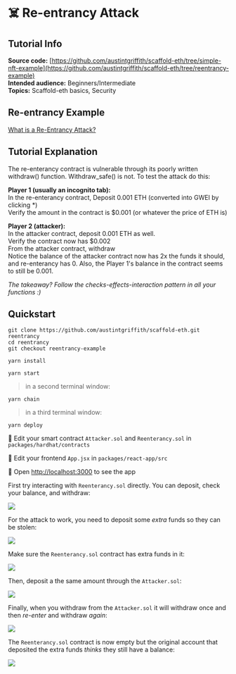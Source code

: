 # ☠️ Re-entrancy Attack

## Tutorial Info

**Source code:** [https://github.com/austintgriffith/scaffold-eth/tree/simple-nft-example](https://github.com/austintgriffith/scaffold-eth/tree/reentrancy-example)  
**Intended audience:** Beginners/Intermediate  
**Topics:** Scaffold-eth basics, Security

## Re-entrancy Example

[What is a Re-Entrancy Attack?](https://quantstamp.com/blog/what-is-a-re-entrancy-attack)

## Tutorial Explanation

The re-enterancy contract is vulnerable through its poorly written withdraw\(\) function. Withdraw\_safe\(\) is not. To test the attack do this:

**Player 1 \(usually an incognito tab\):**  
In the re-enterancy contract, Deposit 0.001 ETH \(converted into GWEI by clicking \*\)  
Verify the amount in the contract is $0.001 \(or whatever the price of ETH is\)

**Player 2 \(attacker\):**  
In the attacker contract, deposit 0.001 ETH as well.  
Verify the contract now has $0.002  
From the attacker contract, withdraw  
Notice the balance of the attacker contract now has 2x the funds it should, and re-enterancy has 0. Also, the Player 1's balance in the contract seems to still be 0.001.

_The takeaway? Follow the checks-effects-interaction pattern in all your functions :\)_

## Quickstart

```text
git clone https://github.com/austintgriffith/scaffold-eth.git reentrancy
cd reentrancy
git checkout reentrancy-example
```

```text
yarn install
```

```text
yarn start
```

> in a second terminal window:

```text
yarn chain
```

> in a third terminal window:

```text
yarn deploy
```

🔏 Edit your smart contract `Attacker.sol` and `Reenterancy.sol` in `packages/hardhat/contracts`

📝 Edit your frontend `App.jsx` in `packages/react-app/src`

📱 Open [http://localhost:3000](http://localhost:3000/) to see the app

First try interacting with `Reenterancy.sol` directly. You can deposit, check your balance, and withdraw:

![](https://user-images.githubusercontent.com/2653167/104358533-d135f280-54cb-11eb-947f-c23244cec8f2.png)

For the attack to work, you need to deposit some _extra_ funds so they can be stolen:

![](https://user-images.githubusercontent.com/2653167/104358669-017d9100-54cc-11eb-95c2-ef73da4b6b2b.png)

Make sure the `Reenterancy.sol` contract has extra funds in it:

![](https://user-images.githubusercontent.com/2653167/104358768-2245e680-54cc-11eb-8f87-c20cca22f54a.png)

Then, deposit a the same amount through the `Attacker.sol`:

![](https://user-images.githubusercontent.com/2653167/104358818-31c52f80-54cc-11eb-91f6-99e838a44d3e.png)

Finally, when you withdraw from the `Attacker.sol` it will withdraw once and then _re-enter_ and withdraw _again_:

![](https://user-images.githubusercontent.com/2653167/104358966-5b7e5680-54cc-11eb-94c3-042ff0e7325d.png)

The `Reenterancy.sol` contract is now empty but the original account that deposited the extra funds _thinks_ they still have a balance:

![](https://user-images.githubusercontent.com/2653167/104359146-93859980-54cc-11eb-9887-eccfe8cc17ef.png)

